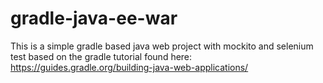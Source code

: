 # gradle-java-ee-war

This is a simple gradle based java web project with mockito and selenium test based on the gradle tutorial found here:
https://guides.gradle.org/building-java-web-applications/



